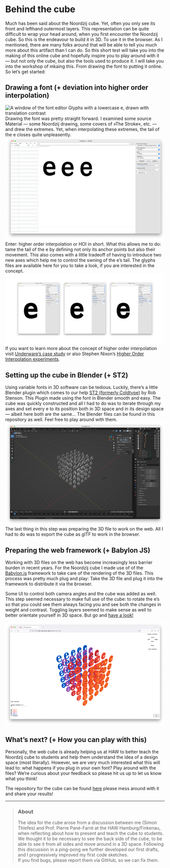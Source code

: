 # Behind the cube

Much has been said about the Noordzij cube. Yet, often you only see its front and lefthand outermost layers. This representation can be quite difficult to wrap your head around, when you first encounter the Noordzij cube. So this is the endeavour to build it in 3D. To use it in the browser. As I mentioned, there are many folks around that will be able to tell you much more about this artifact than I can do. So this short test will take you into the making of this online cube and hopefully inspire you to play around with it — but not only the cube, but also the tools used to produce it.
I will take you into the workshop of mkaing this. From drawing the font to putting it online. So let’s get started:

## Drawing a font (+ deviation into higher order interpolation) 

![A window of the font editor Glyphs with a lowercase e, drawn with translation contrast](https://user-images.githubusercontent.com/49315922/207306459-c03ba03b-a253-4639-bd92-47f2b1edf2ff.png)
Drawing the font was pretty straight forward. I examined some source Material — some Noordzij drawing, some covers of »The Stroke«, etc. — and drew the extremes. Yet, when interpolating these extremes, the tail of the e closes quite unpleasently. 
![A window of FontGoggles showing a wabbly tail of a lowercase e.](./img/linear-interpolation.png)
Enter: higher order interpolation or HOI in short. What this allows me to do: tame the tail of the e by defining not only its anchor points but also their movement. This also comes with a little tradeoff of having to introduce two new axes which help me to control the swning of the e’s tail. The glyphs files are available here for you to take a look, if you are interested in the concept.
![A window of FontGoggles showing a lowercase e. Two construction helper axes allow to control the tail of the e.](./img/hoi.png)
If you want to learn more about the concept of higher order interpolation visit [Underware’s case study](https://underware.nl/case-studies/hoi/) or also Stephen Nixon’s [Higher Order Interpolation experiments](https://github.com/arrowtype/NLI-test).


## Setting up the cube in Blender (+ ST2)

Using variable fonts in 3D software can be tedious. Luckily, there’s a little Blender plugin which comes to our help [ST2 (formerly Coldtype)](https://github.com/coldtype/st2) by Rob Stenson. This Plugin made using the font in Blender smooth and easy. The cube was quickly constructed and all I had to do was to iterate through my axes and set every e to its position both in 3D space and in its design space — albeit here both are the same…
The Blender files can be found in this repository as well. Feel free to play around with them.
![A window of Blender showing a cube constructed of lowercase e’s in different constructions following the example of the Noordzij cube.](./img/blender.png)
The last thing in this step was preparing the 3D file to work on the web. All I had to do was to export the cube as glTF to work in the browser.

## Preparing the web framework (+ Babylon JS)

Working with 3D files on the web has become increasingly less barrier burden in recent years. For the Noordzij cube I made use of of the [Babylon.js](https://github.com/BabylonJS/Babylon.js) framework to take care of the rendering of the 3D files. This process was pretty much plug and play: Take the 3D file and plug it into the framework to distribute it via the browser. 

Some UI to control both camera angles and the cube was added as well. This step seemed necessary to make full use of the cube: to rotate the e’s so that you could see them always facing you and see both the changes in weight and contrast. Toggling layers seemed to make sense as well to better orientate yourself in 3D space. But go and [have a look!](https://haw-type-design.github.io/noordzij-cube/)

![A browser window showing the 3D Noordzij cube from the top left corner. The e’s are coloured from orange to blue.](./img/web-cube.png)

## What’s next? (+ How you can play with this)

Personally, the web cube is already helping us at HAW to better teach the Noordzij cube to students and help them understand the idea of a design space (most literally). However, we are very much interested what this will lead to: what happens if you plug in your own font? Play around with the files? We’re curious about your feedback so please hit us up to let us know what you think!

The repository for the cube can be found [here](https://github.com/haw-type-design/haw-type-design.github.io/tree/main/noordzij-cube) please mess around with it and share your results!

---

> ### About
>
> The idea for the cube arose from a discussion between me (Simon Thiefes) and Prof. Pierre Pané-Farré at the HAW Hamburg/Finkenau, when reflecting about how to present and teach the cube to students. We thought it to be necessary to see the back side of the cube, to be able to see it from all sides and move around in a 3D space. Following this discussion in a ping-pong we further developed our first drafts, and I progressively improved my first code sketches. <br>If you find bugs, please report them via GitHub, so we can fix them.
